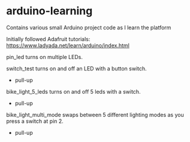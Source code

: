 # arduino-learning
Contains various small Arduino project code as I learn the platform

Initially followed Adafruit tutorials:
https://www.ladyada.net/learn/arduino/index.html

pin_led turns on multiple LEDs.

switch_test turns on and off an LED with a button switch.
- pull-up

bike_light_5_leds turns on and off 5 leds with a switch.
- pull-up

bike_light_multi_mode swaps between 5 different lighting modes as you press a switch at pin 2.
- pull-up
